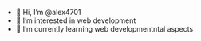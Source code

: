 - 👋 Hi, I’m @alex4701
- 👀 I’m interested in web development 
- 🌱 I’m currently learning web developmentntal aspects

<!---
alex4701/alex4701 is a ✨ special ✨ repository because its `README.md` (this file) appears on your GitHub profile.
You can click the Preview link to take a look at your changes.
--->
